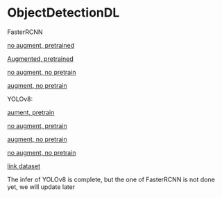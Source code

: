 # ObjectDetectionDL
FasterRCNN

[no augment, pretrained](https://drive.google.com/file/d/19hjPt2kfnWabT4KInZ0qJMVP3gcuLpLZ/view?usp=sharing)

[Augmented, pretrained](https://drive.google.com/file/d/12Weowf1JB1WaqhfvMSZu2SN4uBrKai8s/view?usp=sharing)

[no augment, no pretrain](https://drive.google.com/file/d/1kOtNpmk9KySOAS2RQBF6pqIazIqQlK7Y/view?usp=sharing)

[augment, no pretrain](https://drive.google.com/file/d/1J9d5tPYCE50iW6fE95erc7x9fU1Ol0qu/view?usp=sharing)

YOLOv8:

[aument, pretrain](https://drive.google.com/file/d/1X5MYy1RijgeHeySHcm8iS_UizuwE8da8/view?usp=sharing)

[no augment, pretrain](https://drive.google.com/file/d/1o_3IeMSbbSIzbSXsmYA3sZti6wl-18Iq/view?usp=sharing)

[augment, no pretrain](https://drive.google.com/file/d/11nxwuxNdLLwyysjc_0KT_3GmD4IDCQoW/view?usp=sharing)

[no augment, no pretrain](https://drive.google.com/file/d/1sc9dt12D5lL-8sSTUYgBLNvnT_iDHNNH/view?usp=sharing)

[link dataset](https://www.kaggle.com/datasets/truongthanh0812/licenseplate)


The infer of YOLOv8 is complete, but the one of FasterRCNN is not done yet, we will update later